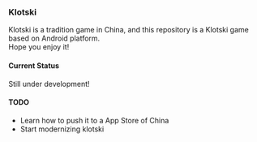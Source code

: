 ### Klotski
Klotski is a tradition game in China, and this repository is a Klotski game based on Android platform.  
Hope you enjoy it!

#### Current Status
Still under development!

#### TODO
- Learn how to push it to a App Store of China
- Start modernizing klotski 